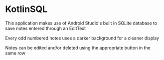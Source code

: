 # KotlinSQL

This application makes use of Android Studio's built in SQLite database to save notes entered through an EditText 

Every odd numbered notes uses a darker background for a cleaner display

Notes can be edited and/or deleted using the appropriate button in the same row
